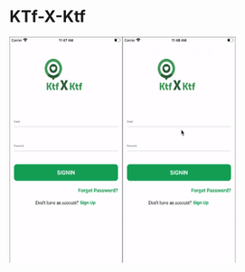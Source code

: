 # KTf-X-Ktf
  <img align="left" width="200" height="400" img src="11.gif">
  <img align="left" width="200" height="400" img src="22.gif">
